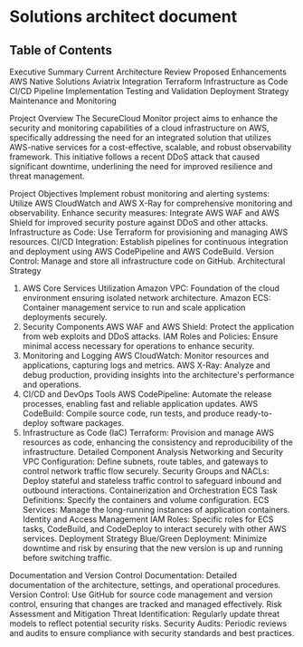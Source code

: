# Solutions architect document

## Table of Contents

Executive Summary
Current Architecture Review
Proposed Enhancements
AWS Native Solutions
Aviatrix Integration
Terraform Infrastructure as Code
CI/CD Pipeline Implementation
Testing and Validation
Deployment Strategy
Maintenance and Monitoring

Project Overview
The SecureCloud Monitor project aims to enhance the security and monitoring capabilities of a cloud infrastructure on AWS, specifically addressing the need for an integrated solution that utilizes AWS-native services for a cost-effective, scalable, and robust observability framework. This initiative follows a recent DDoS attack that caused significant downtime, underlining the need for improved resilience and threat management.

Project Objectives
Implement robust monitoring and alerting systems: Utilize AWS CloudWatch and AWS X-Ray for comprehensive monitoring and observability.
Enhance security measures: Integrate AWS WAF and AWS Shield for improved security posture against DDoS and other attacks.
Infrastructure as Code: Use Terraform for provisioning and managing AWS resources.
CI/CD Integration: Establish pipelines for continuous integration and deployment using AWS CodePipeline and AWS CodeBuild.
Version Control: Manage and store all infrastructure code on GitHub.
Architectural Strategy
1. AWS Core Services Utilization
Amazon VPC: Foundation of the cloud environment ensuring isolated network architecture.
Amazon ECS: Container management service to run and scale application deployments securely.
2. Security Components
AWS WAF and AWS Shield: Protect the application from web exploits and DDoS attacks.
IAM Roles and Policies: Ensure minimal access necessary for operations to enhance security.
3. Monitoring and Logging
AWS CloudWatch: Monitor resources and applications, capturing logs and metrics.
AWS X-Ray: Analyze and debug production, providing insights into the architecture's performance and operations.
4. CI/CD and DevOps Tools
AWS CodePipeline: Automate the release processes, enabling fast and reliable application updates.
AWS CodeBuild: Compile source code, run tests, and produce ready-to-deploy software packages.
5. Infrastructure as Code (IaC)
Terraform: Provision and manage AWS resources as code, enhancing the consistency and reproducibility of the infrastructure.
Detailed Component Analysis
Networking and Security
VPC Configuration: Define subnets, route tables, and gateways to control network traffic flow securely.
Security Groups and NACLs: Deploy stateful and stateless traffic control to safeguard inbound and outbound interactions.
Containerization and Orchestration
ECS Task Definitions: Specify the containers and volume configuration.
ECS Services: Manage the long-running instances of application containers.
Identity and Access Management
IAM Roles: Specific roles for ECS tasks, CodeBuild, and CodeDeploy to interact securely with other AWS services.
Deployment Strategy
Blue/Green Deployment: Minimize downtime and risk by ensuring that the new version is up and running before switching traffic.

Documentation and Version Control
Documentation: Detailed documentation of the architecture, settings, and operational procedures.
Version Control: Use GitHub for source code management and version control, ensuring that changes are tracked and managed effectively.
Risk Assessment and Mitigation
Threat Identification: Regularly update threat models to reflect potential security risks.
Security Audits: Periodic reviews and audits to ensure compliance with security standards and best practices.